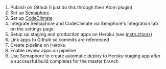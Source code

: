 1. Publish on Github (I just do this through their Atom plugin)
2. Set up [Semaphore](https://semaphoreci.com/)
3. Set up [CodeClimate](https://codeclimate.com/)
4. Integrate Semaphore and CodeClimate via Semphore's Integration tab on the settings page.
5. Setup up staging and production apps on Heroku (see [instructions](https://devcenter.heroku.com/articles/multiple-environments))
6. Link apps to Github so commits are referenced
7. Create pipeline on Heroku
8. Enable review apps on pipeline
9. Use Semaphore to create automatic deploy to Heroku staging app after a successful build completes for the master branch
